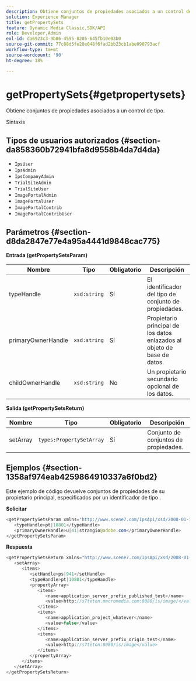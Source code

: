 ```yaml
---
description: Obtiene conjuntos de propiedades asociados a un control de tipo.
solution: Experience Manager
title: getPropertySets
feature: Dynamic Media Classic,SDK/API
role: Developer,Admin
exl-id: da6923c3-9b86-4595-8205-645fb10e03b0
source-git-commit: 77c88d5fe20e048f6fad2bb23cb1abe090793acf
workflow-type: tm+mt
source-wordcount: '90'
ht-degree: 18%

---
```


# getPropertySets{#getpropertysets}

Obtiene conjuntos de propiedades asociados a un control de tipo.

Sintaxis

## Tipos de usuarios autorizados {#section-da858360b72941bfa8d9558b4da7d4da}

* `IpsUser`
* `IpsAdmin`
* `IpsCompanyAdmin`
* `TrialSiteAdmin`
* `TrialSiteUser`
* `ImagePortalAdmin`
* `ImagePortalUser`
* `ImagePortalContrib`
* `ImagePortalContribUser`

## Parámetros {#section-d8da2847e77e4a95a4441d9848cac775}

**Entrada (getPropertySetsParam)**

| Nombre | Tipo | Obligatorio | Descripción |
|---|---|---|---|
| typeHandle | `xsd:string` | Sí | El identificador del tipo de conjunto de propiedades. |
| primaryOwnerHandle | `xsd:string` | Sí | Propietario principal de los datos enlazados al objeto de base de datos. |
| childOwnerHandle | `xsd:string` | No | Un propietario secundario opcional de los datos. |

**Salida (getPropertySetsReturn)**

| Nombre | Tipo | Obligatorio | Descripción |
|---|---|---|---|
| setArray | `types:PropertySetArray` | Sí | Conjunto de conjuntos de propiedades. |

## Ejemplos {#section-1358af974eab4259864910337a6f0bd2}

Este ejemplo de código devuelve conjuntos de propiedades de su propietario principal, especificados por un identificador de tipo .

**Solicitar**

```java
<getPropertySetsParam xmlns="http://www.scene7.com/IpsApi/xsd/2008-01-15">
   <typeHandle>pt|10801</typeHandle>
   <primaryOwnerHandle>u|41|strangio@adobe.com</primaryOwnerHandle>
</getPropertySetsParam>
```

**Respuesta**

```java
<getPropertySetsReturn xmlns="http://www.scene7.com/IpsApi/xsd/2008-01-15">
   <setArray>
      <items>
         <setHandle>ps|941</setHandle>
         <typeHandle>pt|10801</typeHandle>
         <propertyArray>
            <items>
               <name>application_server_prefix_published_test</name>
               <value>http://s7teton.macromedia.com:8080/is/image/</value>
            </items>
            <items>
               <name>application_project_whatever</name>
               <value>false</value>
            </items>
            <items>
               <name>application_server_prefix_origin_test</name>
               <value>http://s7teton:8080/is/image</value>
            </items>
         </propertyArray>
      </items>
   </setArray>
</getPropertySetsReturn>
```
